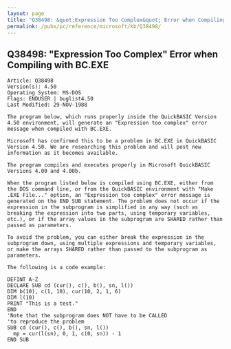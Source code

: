 ```yaml
---
layout: page
title: "Q38498: &quot;Expression Too Complex&quot; Error when Compiling with BC.EXE"
permalink: /pubs/pc/reference/microsoft/kb/Q38498/
---
```


## Q38498: &quot;Expression Too Complex&quot; Error when Compiling with BC.EXE

	Article: Q38498
	Version(s): 4.50
	Operating System: MS-DOS
	Flags: ENDUSER | buglist4.50
	Last Modified: 29-NOV-1988
	
	The program below, which runs properly inside the QuickBASIC Version
	4.50 environment, will generate an "Expression too complex" error
	message when compiled with BC.EXE.
	
	Microsoft has confirmed this to be a problem in BC.EXE in QuickBASIC
	Version 4.50. We are researching this problem and will post new
	information as it becomes available.
	
	The program compiles and executes properly in Microsoft QuickBASIC
	Versions 4.00 and 4.00b.
	
	When the program listed below is compiled using BC.EXE, either from
	the DOS command line, or from the QuickBASIC environment with "Make
	.EXE File..." option, an "Expression too complex" error message is
	generated on the END SUB statement. The problem does not occur if the
	expression in the subprogram is simplified in any way (such as
	breaking the expression into two parts, using temporary variables,
	etc.), or if the array values in the subprogram are SHARED rather than
	passed as parameters.
	
	To avoid the problem, you can either break the expression in the
	subprogram down, using multiple expressions and temporary variables,
	or make the arrays SHARED rather than passed to the subprogram as
	parameters.
	
	The following is a code example:
	
	DEFINT A-Z
	DECLARE SUB cd (cur(), c(), b(), sn, l())
	DIM b(10), c(1, 10), cur(10, 2, 1, 6)
	DIM l(10)
	PRINT "This is a test."
	END
	'Note that the subprogram does NOT have to be CALLED
	'to reproduce the problem
	SUB cd (cur(), c(), b(), sn, l())
	  mp = cur(l(sn), 0, 1, c(0, sn)) - 1
	END SUB
